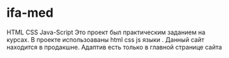 # ifa-med
HTML CSS Java-Script 
Это проект был практическим заданием на курсах. В проекте использоаваны  html css js  языки .
Данный сайт находится в продакшне.
Адаптив есть только в главной странице сайта
